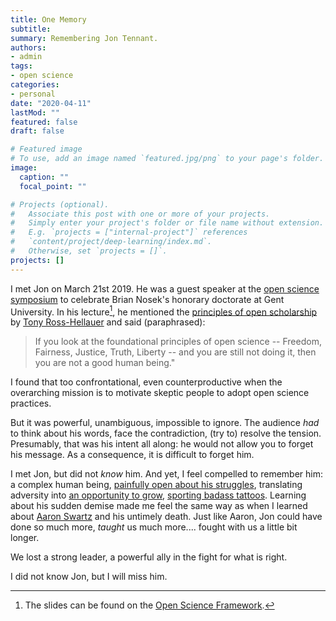 ```yaml
---
title: One Memory
subtitle: 
summary: Remembering Jon Tennant.
authors:
- admin
tags: 
- open science
categories: 
- personal
date: "2020-04-11"
lastMod: ""
featured: false
draft: false

# Featured image
# To use, add an image named `featured.jpg/png` to your page's folder. 
image:
  caption: ""
  focal_point: ""

# Projects (optional).
#   Associate this post with one or more of your projects.
#   Simply enter your project's folder or file name without extension.
#   E.g. `projects = ["internal-project"]` references 
#   `content/project/deep-learning/index.md`.
#   Otherwise, set `projects = []`.
projects: []
---
```


I met Jon on March 21st 2019. He was a guest speaker at the [open science symposium](https://users.ugent.be/~fvrbrugg/oss/) to celebrate Brian Nosek's honorary doctorate at Gent University. In his lecture[^1], he mentioned the [principles of open scholarship](https://www.slideshare.net/OpenAIRE_eu/peer-review-in-the-age-of-open-science) by [Tony Ross-Hellauer](https://tonyr-h.github.io/) and said (paraphrased):

> If you look at the foundational principles of open science -- Freedom, Fairness, Justice, Truth, Liberty -- and you are still not doing it, then you are not a good human being."

I found that too confrontational, even counterproductive when the overarching mission is to motivate skeptic people to adopt open science practices. 

But it was powerful, unambiguous, impossible to ignore. The audience *had* to think about his words, face the contradiction, (try to) resolve the tension. Presumably, that was his intent all along: he would not allow you to forget his message. As a consequence, it is difficult to forget him.

I met Jon, but did not *know* him. And yet, I feel compelled to remember him: a complex human being, [painfully open about his struggles](http://fossilsandshit.com/two-stories-of-sexual-assault/), translating adversity into [an opportunity to grow](http://fossilsandshit.com/converting-adversity-into-productivity/), [sporting badass tattoos](http://fossilsandshit.com/a-new-tattoo-a-new-chapter-in-life/). Learning about his sudden demise made me feel the same way as when I learned about [Aaron Swartz](https://www.theguardian.com/books/2016/mar/04/boy-who-could-change-the-world-review-aaron-schwartz) and his untimely death. Just like Aaron, Jon could have done so much more, *taught* us much more.... fought with us a little bit longer.

We lost a strong leader, a powerful ally in the fight for what is right. 

I did not know Jon, but I will miss him.

[^1]: The slides can be found on the [Open Science Framework](https://osf.io/p9r3x/).